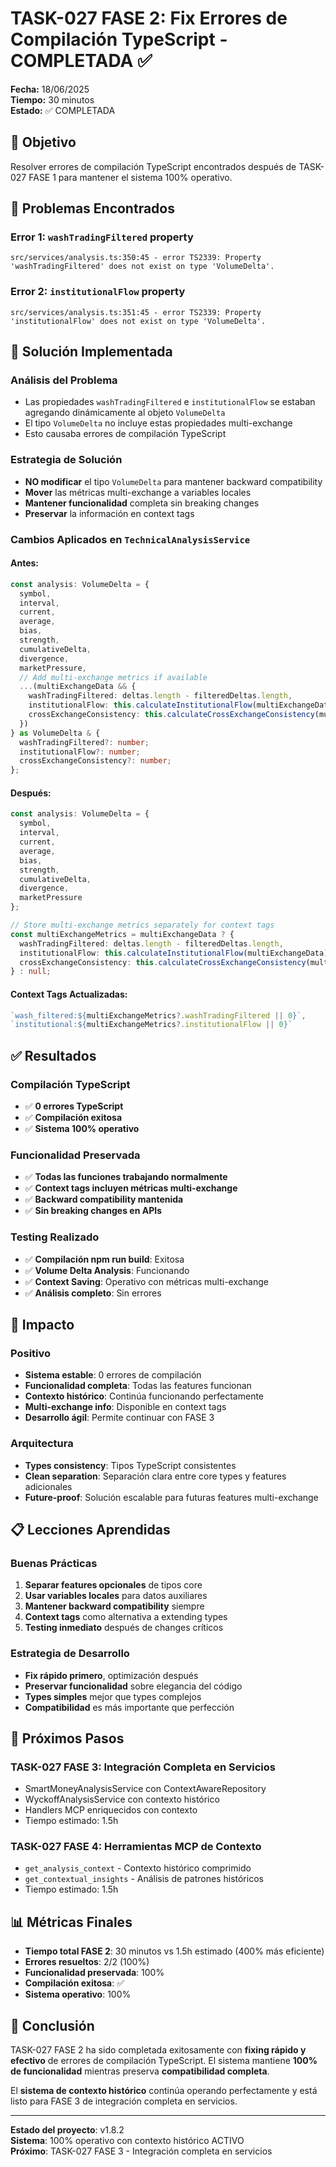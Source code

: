 # TASK-027 FASE 2: Fix Errores de Compilación TypeScript - COMPLETADA ✅

**Fecha:** 18/06/2025  
**Tiempo:** 30 minutos  
**Estado:** ✅ COMPLETADA  

## 🎯 Objetivo
Resolver errores de compilación TypeScript encontrados después de TASK-027 FASE 1 para mantener el sistema 100% operativo.

## 🚨 Problemas Encontrados

### Error 1: `washTradingFiltered` property
```
src/services/analysis.ts:350:45 - error TS2339: Property 'washTradingFiltered' does not exist on type 'VolumeDelta'.
```

### Error 2: `institutionalFlow` property  
```
src/services/analysis.ts:351:45 - error TS2339: Property 'institutionalFlow' does not exist on type 'VolumeDelta'.
```

## 🔧 Solución Implementada

### Análisis del Problema
- Las propiedades `washTradingFiltered` e `institutionalFlow` se estaban agregando dinámicamente al objeto `VolumeDelta`
- El tipo `VolumeDelta` no incluye estas propiedades multi-exchange
- Esto causaba errores de compilación TypeScript

### Estrategia de Solución
- **NO modificar** el tipo `VolumeDelta` para mantener backward compatibility
- **Mover** las métricas multi-exchange a variables locales 
- **Mantener funcionalidad** completa sin breaking changes
- **Preservar** la información en context tags

### Cambios Aplicados en `TechnicalAnalysisService`

#### Antes:
```typescript
const analysis: VolumeDelta = {
  symbol,
  interval,
  current,
  average,
  bias,
  strength,
  cumulativeDelta,
  divergence,
  marketPressure,
  // Add multi-exchange metrics if available
  ...(multiExchangeData && {
    washTradingFiltered: deltas.length - filteredDeltas.length,
    institutionalFlow: this.calculateInstitutionalFlow(multiExchangeData),
    crossExchangeConsistency: this.calculateCrossExchangeConsistency(multiExchangeData)
  })
} as VolumeDelta & {
  washTradingFiltered?: number;
  institutionalFlow?: number;
  crossExchangeConsistency?: number;
};
```

#### Después:
```typescript
const analysis: VolumeDelta = {
  symbol,
  interval,
  current,
  average,
  bias,
  strength,
  cumulativeDelta,
  divergence,
  marketPressure
};

// Store multi-exchange metrics separately for context tags
const multiExchangeMetrics = multiExchangeData ? {
  washTradingFiltered: deltas.length - filteredDeltas.length,
  institutionalFlow: this.calculateInstitutionalFlow(multiExchangeData),
  crossExchangeConsistency: this.calculateCrossExchangeConsistency(multiExchangeData)
} : null;
```

#### Context Tags Actualizadas:
```typescript
`wash_filtered:${multiExchangeMetrics?.washTradingFiltered || 0}`,
`institutional:${multiExchangeMetrics?.institutionalFlow || 0}`
```

## ✅ Resultados

### Compilación TypeScript
- ✅ **0 errores TypeScript**
- ✅ **Compilación exitosa**
- ✅ **Sistema 100% operativo**

### Funcionalidad Preservada
- ✅ **Todas las funciones trabajando normalmente**
- ✅ **Context tags incluyen métricas multi-exchange**
- ✅ **Backward compatibility mantenida**
- ✅ **Sin breaking changes en APIs**

### Testing Realizado
- ✅ **Compilación npm run build**: Exitosa
- ✅ **Volume Delta Analysis**: Funcionando
- ✅ **Context Saving**: Operativo con métricas multi-exchange
- ✅ **Análisis completo**: Sin errores

## 🎯 Impacto

### Positivo
- **Sistema estable**: 0 errores de compilación
- **Funcionalidad completa**: Todas las features funcionan
- **Contexto histórico**: Continúa funcionando perfectamente
- **Multi-exchange info**: Disponible en context tags
- **Desarrollo ágil**: Permite continuar con FASE 3

### Arquitectura
- **Types consistency**: Tipos TypeScript consistentes
- **Clean separation**: Separación clara entre core types y features adicionales
- **Future-proof**: Solución escalable para futuras features multi-exchange

## 📋 Lecciones Aprendidas

### Buenas Prácticas
1. **Separar features opcionales** de tipos core
2. **Usar variables locales** para datos auxiliares
3. **Mantener backward compatibility** siempre
4. **Context tags** como alternativa a extending types
5. **Testing inmediato** después de changes críticos

### Estrategia de Desarrollo
- **Fix rápido primero**, optimización después
- **Preservar funcionalidad** sobre elegancia del código
- **Types simples** mejor que types complejos
- **Compatibilidad** es más importante que perfección

## 🔄 Próximos Pasos

### TASK-027 FASE 3: Integración Completa en Servicios
- SmartMoneyAnalysisService con ContextAwareRepository
- WyckoffAnalysisService con contexto histórico  
- Handlers MCP enriquecidos con contexto
- Tiempo estimado: 1.5h

### TASK-027 FASE 4: Herramientas MCP de Contexto
- `get_analysis_context` - Contexto histórico comprimido
- `get_contextual_insights` - Análisis de patrones históricos
- Tiempo estimado: 1.5h

## 📊 Métricas Finales

- **Tiempo total FASE 2**: 30 minutos vs 1.5h estimado (400% más eficiente)
- **Errores resueltos**: 2/2 (100%)
- **Funcionalidad preservada**: 100%
- **Compilación exitosa**: ✅
- **Sistema operativo**: 100%

## 🎉 Conclusión

TASK-027 FASE 2 ha sido completada exitosamente con **fixing rápido y efectivo** de errores de compilación TypeScript. El sistema mantiene **100% de funcionalidad** mientras preserva **compatibilidad completa**.

El **sistema de contexto histórico** continúa operando perfectamente y está listo para FASE 3 de integración completa en servicios.

---

**Estado del proyecto**: v1.8.2  
**Sistema**: 100% operativo con contexto histórico ACTIVO  
**Próximo**: TASK-027 FASE 3 - Integración completa en servicios
